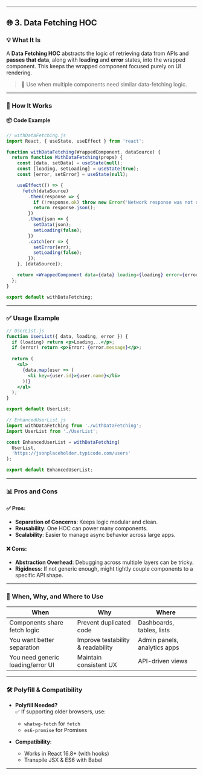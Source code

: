 
---

## 🌐 3. Data Fetching HOC

### 💡 What It Is  
A **Data Fetching HOC** abstracts the logic of retrieving data from APIs and **passes that data**, along with **loading** and **error** states, into the wrapped component. This keeps the wrapped component focused purely on UI rendering.

> 🎯 Use when multiple components need similar data-fetching logic.

---

### 🧱 How It Works

#### 📦 Code Example

```jsx
// withDataFetching.js
import React, { useState, useEffect } from 'react';

function withDataFetching(WrappedComponent, dataSource) {
  return function WithDataFetching(props) {
    const [data, setData] = useState(null);
    const [loading, setLoading] = useState(true);
    const [error, setError] = useState(null);

    useEffect(() => {
      fetch(dataSource)
        .then(response => {
          if (!response.ok) throw new Error('Network response was not ok');
          return response.json();
        })
        .then(json => {
          setData(json);
          setLoading(false);
        })
        .catch(err => {
          setError(err);
          setLoading(false);
        });
    }, [dataSource]);

    return <WrappedComponent data={data} loading={loading} error={error} {...props} />;
  };
}

export default withDataFetching;
```

---

### ✅ Usage Example

```jsx
// UserList.js
function UserList({ data, loading, error }) {
  if (loading) return <p>Loading...</p>;
  if (error) return <p>Error: {error.message}</p>;
  
  return (
    <ul>
      {data.map(user => (
        <li key={user.id}>{user.name}</li>
      ))}
    </ul>
  );
}

export default UserList;
```

```jsx
// EnhancedUserList.js
import withDataFetching from './withDataFetching';
import UserList from './UserList';

const EnhancedUserList = withDataFetching(
  UserList,
  'https://jsonplaceholder.typicode.com/users'
);

export default EnhancedUserList;
```

---

### 📊 Pros and Cons

#### ✅ Pros:
- **Separation of Concerns**: Keeps logic modular and clean.
- **Reusability**: One HOC can power many components.
- **Scalability**: Easier to manage async behavior across large apps.

#### ❌ Cons:
- **Abstraction Overhead**: Debugging across multiple layers can be tricky.
- **Rigidness**: If not generic enough, might tightly couple components to a specific API shape.

---

### 📍 When, Why, and Where to Use

| When                              | Why                                      | Where                                 |
|----------------------------------|------------------------------------------|---------------------------------------|
| Components share fetch logic     | Prevent duplicated code                  | Dashboards, tables, lists             |
| You want better separation       | Improve testability & readability        | Admin panels, analytics apps          |
| You need generic loading/error UI| Maintain consistent UX                   | API-driven views                      |

---

### 🛠 Polyfill & Compatibility

- **Polyfill Needed?**  
  ✅ If supporting older browsers, use:  
  - `whatwg-fetch` for `fetch`  
  - `es6-promise` for Promises

- **Compatibility**:  
  - Works in React 16.8+ (with hooks)
  - Transpile JSX & ES6 with Babel

---

